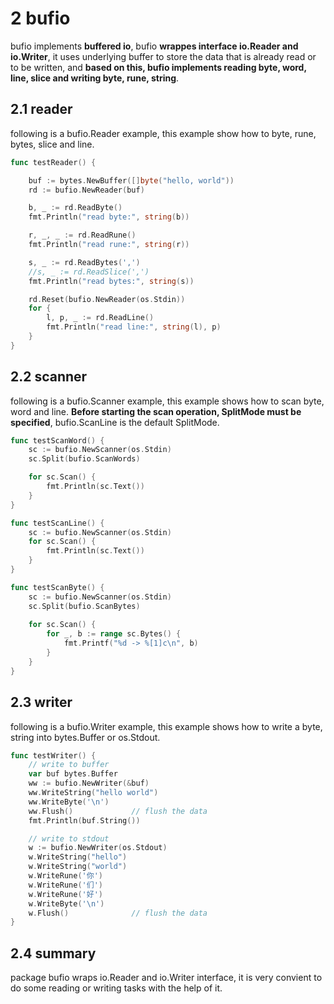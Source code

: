# 2 bufio

bufio implements **buffered io**, bufio **wrappes interface io.Reader and io.Writer**, it uses underlying buffer to store the data that is already read or to be written, and **based on this, bufio implements reading byte, word, line, slice and writing byte, rune, string**.

## 2.1 reader

following is a bufio.Reader example, this example show how to byte, rune, bytes, slice and line.

```go
func testReader() {

	buf := bytes.NewBuffer([]byte("hello, world"))
	rd := bufio.NewReader(buf)

	b, _ := rd.ReadByte()
	fmt.Println("read byte:", string(b))

	r, _, _ := rd.ReadRune()
	fmt.Println("read rune:", string(r))

	s, _ := rd.ReadBytes(',')
	//s, _ := rd.ReadSlice(',')
	fmt.Println("read bytes:", string(s))

	rd.Reset(bufio.NewReader(os.Stdin))
	for {
		l, p, _ := rd.ReadLine()
		fmt.Println("read line:", string(l), p)
	}
}
```

## 2.2 scanner

following is a bufio.Scanner example, this example shows how to scan byte, word and line. **Before starting the scan operation, SplitMode must be specified**, bufio.ScanLine is the default SplitMode.

```go
func testScanWord() {
	sc := bufio.NewScanner(os.Stdin)
	sc.Split(bufio.ScanWords)

	for sc.Scan() {
		fmt.Println(sc.Text())
	}
}

func testScanLine() {
	sc := bufio.NewScanner(os.Stdin)
	for sc.Scan() {
		fmt.Println(sc.Text())
	}
}

func testScanByte() {
	sc := bufio.NewScanner(os.Stdin)
	sc.Split(bufio.ScanBytes)
	
	for sc.Scan() {
		for _, b := range sc.Bytes() {
			fmt.Printf("%d -> %[1]c\n", b)
		}
	}
}
```

## 2.3 writer

following is a bufio.Writer example, this example shows how to write a byte, string into bytes.Buffer or os.Stdout.

```go
func testWriter() {
	// write to buffer
	var buf bytes.Buffer
	ww := bufio.NewWriter(&buf)
	ww.WriteString("hello world")
	ww.WriteByte('\n')
	ww.Flush()             // flush the data
	fmt.Println(buf.String())

	// write to stdout
	w := bufio.NewWriter(os.Stdout)
	w.WriteString("hello")
	w.WriteString("world")
	w.WriteRune('你')
	w.WriteRune('们')
	w.WriteRune('好')
	w.WriteByte('\n')
	w.Flush()              // flush the data
}
```

## 2.4 summary

package bufio wraps io.Reader and io.Writer interface, it is very convient to do some reading or writing tasks with the help of it.




